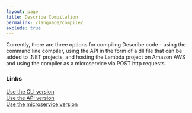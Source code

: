 ```yaml
---
layout: page
title: Describe Compilation
permalink: /language/compile/
exclude: true
---
```

Currently, there are three options for compiling Describe code - using the command line compiler, using the API in the form of a dll file that can be added to .NET projects, and hosting the Lambda project on Amazon AWS and using the compiler as a microservice via POST http requests.

### Links
[Use the CLI version](/DescribeDocumentation/language/compile/cli)<br>
[Use the API version](/DescribeDocumentation/language/compile/api)<br>
[Use the microservice version](/DescribeDocumentation/language/compile/aws)
